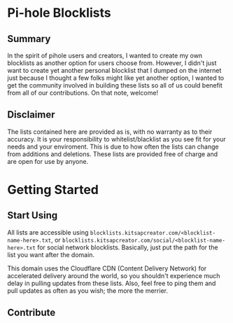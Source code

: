 # Pi-hole Blocklists
## Summary
In the spirit of pihole users and creators, I wanted to create my own blocklists as another option for users choose from. However, I didn't just want to create yet another personal blocklist that I dumped on the internet just because I thought a few folks might like yet another option, I wanted to get the community involved in building these lists so all of us could benefit from all of our contributions. On that note, welcome!
## Disclaimer
The lists contained here are provided as is, with no warranty as to their accuracy. It is your responsibility to whitelist/blacklist as you see fit for your needs and your enviroment. This is due to how often the lists can change from additions and deletions. These lists are provided free of charge and are open for use by anyone.
# Getting Started
## Start Using
All lists are accessible using `blocklists.kitsapcreator.com/<blocklist-name-here>.txt`, or `blocklists.kitsapcreator.com/social/<blocklist-name-here>.txt` for social network blocklists. Basically, just put the path for the list you want after the domain.

This domain uses the Cloudflare CDN (Content Delivery Network) for accelerated delivery around the world, so you shouldn't experience much delay in pulling updates from these lists. Also, feel free to ping them and pull updates as often as you wish; the more the merrier.
## Contribute
